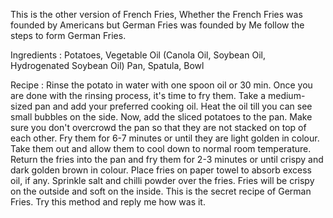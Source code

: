 This is the other version of French Fries, Whether the French Fries was founded by Americans but German Fries was founded by Me follow the steps to form German Fries.

Ingredients : 
Potatoes, Vegetable Oil (Canola Oil, Soybean Oil, Hydrogenated Soybean Oil)
Pan, Spatula, Bowl 

Recipe : 
Rinse the potato in water with one spoon oil or 30 min.
Once you are done with the rinsing process, it's time to fry them.
Take a medium-sized pan and add your preferred cooking oil. Heat the oil till you can see small bubbles on the side.
Now, add the sliced potatoes to the pan. Make sure you don't overcrowd the pan so that they are not stacked on top of each other.
Fry them for 6-7 minutes or until they are light golden in colour.
Take them out and allow them to cool down to normal room temperature.
Return the fries into the pan and fry them for 2-3 minutes or until crispy and dark golden brown in colour.
Place fries on paper towel to absorb excess oil, if any.
Sprinkle salt and chilli powder over the fries. Fries will be crispy on the outside and soft on the inside.
This is the secret recipe of German Fries.
Try this method and reply me how was it.
